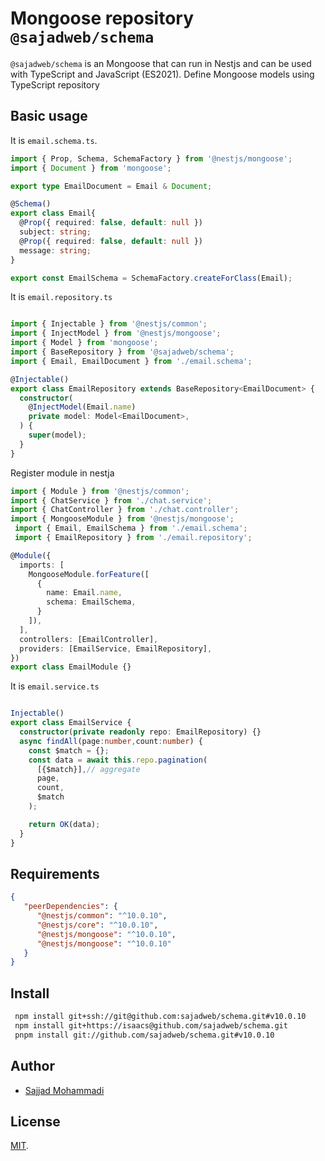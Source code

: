 # Mongoose repository `@sajadweb/schema`
`@sajadweb/schema` is an Mongoose that can run in Nestjs and can be used with TypeScript and JavaScript (ES2021).
Define Mongoose models using TypeScript repository

## Basic usage
It is `email.schema.ts`.
```ts
import { Prop, Schema, SchemaFactory } from '@nestjs/mongoose';
import { Document } from 'mongoose';

export type EmailDocument = Email & Document;

@Schema()
export class Email{
  @Prop({ required: false, default: null })
  subject: string;
  @Prop({ required: false, default: null })
  message: string;
}

export const EmailSchema = SchemaFactory.createForClass(Email);
```
It is `email.repository.ts`
```ts

import { Injectable } from '@nestjs/common';
import { InjectModel } from '@nestjs/mongoose';
import { Model } from 'mongoose';
import { BaseRepository } from '@sajadweb/schema';
import { Email, EmailDocument } from './email.schema';

@Injectable()
export class EmailRepository extends BaseRepository<EmailDocument> {
  constructor(
    @InjectModel(Email.name)
    private model: Model<EmailDocument>,
  ) {
    super(model);
  }
}
```
Register module in nestja
```ts
import { Module } from '@nestjs/common';
import { ChatService } from './chat.service';
import { ChatController } from './chat.controller';
import { MongooseModule } from '@nestjs/mongoose';
 import { Email, EmailSchema } from './email.schema';
 import { EmailRepository } from './email.repository';

@Module({
  imports: [ 
    MongooseModule.forFeature([ 
      { 
        name: Email.name,
        schema: EmailSchema,
      }
    ]),
  ],
  controllers: [EmailController],
  providers: [EmailService, EmailRepository],
})
export class EmailModule {}


```
It is `email.service.ts`
```ts

Injectable()
export class EmailService {
  constructor(private readonly repo: EmailRepository) {}
  async findAll(page:number,count:number) {
    const $match = {};
    const data = await this.repo.pagination(
      [{$match}],// aggregate
      page,
      count,
      $match
    );

    return OK(data);
  }
}
```

## Requirements
```json
{
   "peerDependencies": {
      "@nestjs/common": "^10.0.10", 
      "@nestjs/core": "^10.0.10",
      "@nestjs/mongoose": "^10.0.10",
      "@nestjs/mongoose": "^10.0.10"
   }
}
```
## Install
 ```sh
  npm install git+ssh://git@github.com:sajadweb/schema.git#v10.0.10
  npm install git+https://isaacs@github.com/sajadweb/schema.git
  pnpm install git://github.com/sajadweb/schema.git#v10.0.10
 ```
## Author

- [Sajjad Mohammadi](https://sajadweb.ir)

## License

[MIT](LICENSE).
